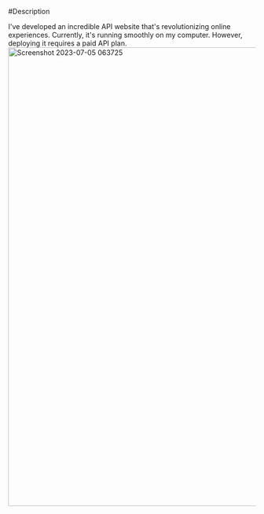 #Description
  
I've developed an incredible API website that's revolutionizing online experiences. Currently, it's running smoothly on my computer. However, deploying it requires a paid API plan.
<img width="934" alt="Screenshot 2023-07-05 063725" src="https://github.com/vedant1003k/News_api/assets/114599480/ad1b87ab-2514-4d9c-ad1f-6c46d330ceeb">
